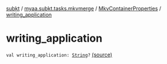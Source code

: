 [subkt](../../index.md) / [myaa.subkt.tasks.mkvmerge](../index.md) / [MkvContainerProperties](index.md) / [writing_application](./writing_application.md)

# writing_application

`val writing_application: `[`String`](https://kotlinlang.org/api/latest/jvm/stdlib/kotlin/-string/index.html)`?` [(source)](https://github.com/Myaamori/SubKt/blob/master/src/main/kotlin/myaa/subkt/tasks/mkvmerge/mkvmerge.kt#L64)
